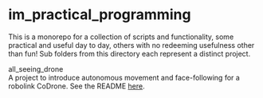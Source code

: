 # im_practical_programming
This is a monorepo for a collection of scripts and functionality, some practical and useful day to day, others with no redeeming usefulness other than fun! Sub folders from this directory each represent a distinct project.

all_seeing_drone  
A project to introduce autonomous movement and face-following for a robolink CoDrone. See the README [here](https://github.com/MZandtheRaspberryPi/im_practical_programming/tree/master/all_seeing_drone).
